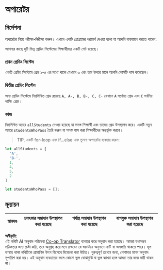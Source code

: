<!--
CO_OP_TRANSLATOR_METADATA:
{
  "original_hash": "bf62b82567e6f9bdf4abda9ae0ccb64a",
  "translation_date": "2025-08-25T21:38:09+00:00",
  "source_file": "2-js-basics/3-making-decisions/assignment.md",
  "language_code": "bn"
}
-->
# অপারেটর

## নির্দেশনা

অপারেটর নিয়ে পরীক্ষা-নিরীক্ষা করুন। এখানে একটি প্রোগ্রামের পরামর্শ দেওয়া হলো যা আপনি বাস্তবায়ন করতে পারেন:

আপনার কাছে দুটি ভিন্ন গ্রেডিং সিস্টেমের শিক্ষার্থীদের একটি সেট রয়েছে।

### প্রথম গ্রেডিং সিস্টেম

একটি গ্রেডিং সিস্টেমে গ্রেড ১-৫ এর মধ্যে থাকে যেখানে ৩ এবং তার উপরে মানে আপনি কোর্সটি পাস করেছেন।

### দ্বিতীয় গ্রেডিং সিস্টেম

অন্য গ্রেডিং সিস্টেমে নিম্নলিখিত গ্রেড রয়েছে `A, A-, B, B-, C, C-` যেখানে `A` সর্বোচ্চ গ্রেড এবং `C` সর্বনিম্ন পাসিং গ্রেড।

### কাজ

নিম্নলিখিত অ্যারে `allStudents` দেওয়া হয়েছে যা সমস্ত শিক্ষার্থী এবং তাদের গ্রেড উপস্থাপন করে। একটি নতুন অ্যারে `studentsWhoPass` তৈরি করুন যা সমস্ত পাস করা শিক্ষার্থীদের অন্তর্ভুক্ত করবে।

> TIP, একটি for-loop এবং if...else এবং তুলনা অপারেটর ব্যবহার করুন:

```javascript
let allStudents = [
  'A',
  'B-',
  1,
  4,
  5,
  2
]

let studentsWhoPass = [];
```

## মূল্যায়ন

| মানদণ্ড | চমৎকার সমাধান উপস্থাপন করা হয়েছে | পর্যাপ্ত সমাধান উপস্থাপন করা হয়েছে | বাগযুক্ত সমাধান উপস্থাপন করা হয়েছে |
| -------- | ---------------------------------- | ------------------------------------ | ------------------------------------ |

**অস্বীকৃতি**:  
এই নথিটি AI অনুবাদ পরিষেবা [Co-op Translator](https://github.com/Azure/co-op-translator) ব্যবহার করে অনুবাদ করা হয়েছে। আমরা যথাসম্ভব সঠিকতার জন্য চেষ্টা করি, তবে অনুগ্রহ করে মনে রাখবেন যে স্বয়ংক্রিয় অনুবাদে ত্রুটি বা অসঙ্গতি থাকতে পারে। মূল ভাষায় থাকা নথিটিকে প্রামাণিক উৎস হিসেবে বিবেচনা করা উচিত। গুরুত্বপূর্ণ তথ্যের জন্য, পেশাদার মানব অনুবাদ সুপারিশ করা হয়। এই অনুবাদ ব্যবহারের ফলে কোনো ভুল বোঝাবুঝি বা ভুল ব্যাখ্যা হলে আমরা তার জন্য দায়ী থাকব না।